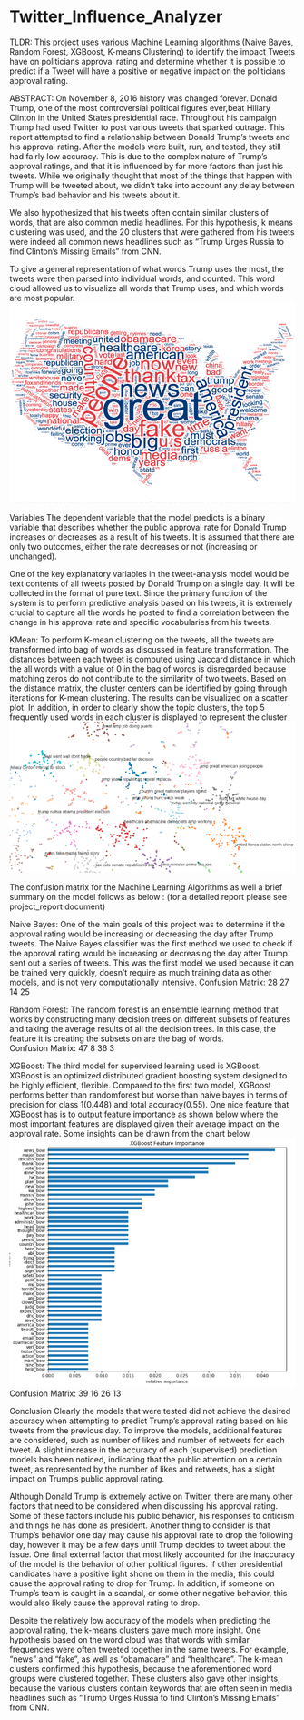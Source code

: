 # Twitter_Influence_Analyzer
TLDR:
This project uses various Machine Learning algorithms (Naive Bayes, Random Forest, XGBoost, K-means Clustering) to identify the impact Tweets have on politicians approval rating and determine whether it is possible to predict if a Tweet will have a positive or negative impact on the politicians approval rating.


ABSTRACT: 
On November 8, 2016 history was changed forever. Donald Trump, one of the most controversial political figures ever,beat Hillary Clinton in the United States presidential race. Throughout his campaign Trump had used Twitter to post various tweets that sparked outrage. This report attempted to find a relationship between Donald Trump’s tweets and his approval rating. After the models were built, run, and tested, they still had fairly low accuracy. This is due to the complex nature of Trump’s approval ratings, and that it is influenced by far more factors than just his tweets. While we originally thought that most of the things that happen with Trump will be tweeted about, we didn’t take into account any delay between Trump’s bad behavior and his tweets about it. 

We also hypothesized that his tweets often contain similar clusters of words, that are also common media headlines. For this hypothesis, k means clustering was used, and the 20 clusters that were gathered from his tweets were indeed all common news headlines such as “Trump Urges Russia to find Clinton’s Missing Emails” from CNN. 

To give a general representation of what words Trump uses the most, the tweets were then parsed into individual words, and counted. This word cloud allowed us to visualize all words that Trump uses, and which words are most popular.
![alt text](https://github.com/akalia25/Twitter_Influence_Analyzer/blob/master/Screenshots/WordMap-2.png)


Variables
The dependent variable that the model predicts is a binary variable that describes whether the public approval rate for Donald Trump increases or decreases as a result of his tweets. It is assumed that there are only two outcomes, either the rate decreases or not (increasing or unchanged).

One of the key explanatory variables in the tweet-analysis model would be text contents of all tweets posted by Donald Trump on a single day. It will be collected in the format of pure text. Since the primary function of the system is to perform predictive analysis based on his tweets, it is extremely crucial to capture all the words he posted to find a correlation between the change in his approval rate and specific vocabularies from his tweets.


KMean:
To perform K-mean clustering on the tweets, all the tweets are transformed into bag of words as discussed in feature transformation. The distances between each tweet is computed using Jaccard distance in which the all words with a value of 0 in the bag of words is disregarded because matching zeros do not contribute to the similarity of two tweets. Based on the distance matrix, the cluster centers can be identified by going through iterations for K-mean clustering. The results can be visualized on a scatter plot. In addition, in order to clearly show the topic clusters, the top 5 frequently used words in each cluster is displayed to represent the cluster 
![alt text](https://github.com/akalia25/Twitter_Influence_Analyzer/blob/master/Screenshots/K-Mean%20clustering-2.png)


The confusion matrix for the Machine Learning Algorithms as well a brief summary on the model follows as below : (for a detailed report please see project_report document) 


Naive Bayes:
One of the main goals of this project was to determine if the approval rating would be increasing or decreasing the day after Trump tweets. The Naive Bayes classifier was the first method we used to check if the approval rating would be increasing or decreasing the day after Trump sent out a series of tweets. This was the first model we used because it can be trained very quickly, doesn’t require as much training data as other models, and is not very computationally intensive. 
Confusion Matrix:
28 27
14 25


Random Forest:
The random forest is an ensemble learning method that works by constructing many decision trees on different subsets of features and taking the average results of all the decision trees. In this case, the feature it is creating the subsets on are the bag of words.  
Confusion Matrix:
47 8
36 3


XGBoost:
The third model for supervised learning used is XGBoost. XGBoost is an optimized distributed gradient boosting system designed to be highly efficient, flexible.
Compared to the first two model, XGBoost performs better than randomforest but worse than naive bayes in terms of precision for class 1(0.448) and total accuracy(0.55). One nice feature that XGBoost has is to output feature importance as shown below where the most important features are displayed given their average impact on the approval rate. Some insights can be drawn from the chart below
![alt text](https://github.com/akalia25/Twitter_Influence_Analyzer/blob/master/Screenshots/XGBoostFeatureImportance-2.png)
Confusion Matrix:
39 16
26 13


Conclusion
Clearly the models that were tested did not achieve the desired accuracy when attempting to predict Trump’s approval rating based on his tweets from the previous day. To improve the models, additional features are considered, such as number of likes and number of retweets for each tweet. A slight increase in the accuracy of each (supervised) prediction models has been noticed, indicating that the public attention on a certain tweet, as represented by the number of likes and retweets, has a slight impact on Trump’s public approval rating. 

Although Donald Trump is extremely active on Twitter, there are many other factors that need to be considered when discussing his approval rating. Some of these factors include his public behavior, his responses to criticism and things he has done as president. Another thing to consider is that Trump’s behavior one day may cause his approval rate to drop the following day, however it may be a few days until Trump decides to tweet about the issue. One final external factor that most likely accounted for the inaccuracy of the model is the behavior of other political figures. If other presidential candidates have a positive light shone on them in the media, this could cause the approval rating to drop for Trump. In addition, if someone on Trump’s team is caught in a scandal, or some other negative behavior, this would also likely cause the approval rating to drop.

Despite the relatively low accuracy of the models when predicting the approval rating, the k-means clusters gave much more insight. One hypothesis based on the word cloud was that words with similar frequencies were often tweeted together in the same tweets. For example, “news” and “fake”, as well as “obamacare” and “healthcare”. The k-mean clusters confirmed this hypothesis, because the aforementioned word groups were clustered together. These clusters also gave other insights, because the various clusters contain keywords that are often seen in media headlines such as “Trump Urges Russia to find Clinton’s Missing Emails” from CNN.

